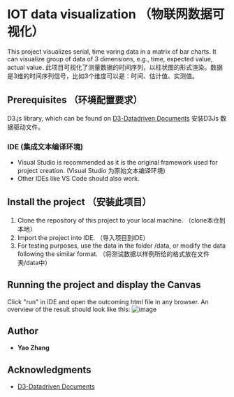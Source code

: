 # IOT data visualization （物联网数据可视化）
This project visualizes serial, time varing data in a matrix of bar charts. It can visualize group of data of 3 dimensions, e.g., time, expected value, actual value.  此项目可视化了测量数据的时间序列，以柱状图的形式渲染。数据是3维的时间序列信号，比如3个维度可以是：时间、估计值、实测值。
 
## Prerequisites （环境配置要求）
D3.js library, which can be found on [D3-Datadriven Documents](https://github.com/d3/d3) 安装D3Js 数据驱动文件。

### IDE (集成文本编译环境)
* Visual Studio is recommended as it is the original framework used for project creation. (Visual Studio 为原始文本编译环境)
* Other IDEs like VS Code should also work. 
## Install the project （安装此项目）
1. Clone the repository of this project to your local machine. （clone本仓到本地）
2. Import the project into IDE. （导入项目到IDE）
3. For testing purposes, use the data in the folder /data, or modify the data following the similar format. （将测试数据以样例所给的格式放在文件夹/data中）

## Running the project and display the Canvas
Click "run" in IDE and open the outcoming html file in any browser. 
An overview of the result should look like this:
![image](https://user-images.githubusercontent.com/60941643/83809466-c229cf00-a6b6-11ea-8897-ea58f949da64.png)
## Author

* **Yao Zhang** 

## Acknowledgments
* [D3-Datadriven Documents](https://github.com/d3/d3)
